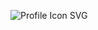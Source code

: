 ![Profile Icon SVG](https://github.com/user-attachments/assets/22f425b4-e9fa-4711-8f5b-7b68cff005c5)
